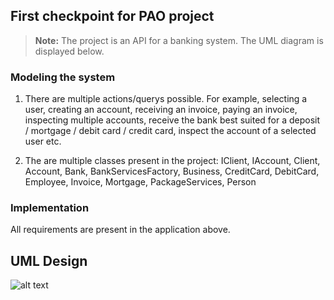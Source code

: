 ## First checkpoint for PAO project

> **Note:**  The project is an API for a banking system. The UML diagram is displayed below.

### Modeling the system
1) There are multiple actions/querys possible. For example, selecting a user, creating an account, receiving an invoice, paying an invoice, inspecting multiple accounts, receive the bank best suited for a deposit / mortgage / debit card / credit card, inspect the account of a selected user etc.

2) The are multiple classes present in the project: IClient, IAccount, Client, Account, Bank, BankServicesFactory, Business, CreditCard, DebitCard, Employee, Invoice, Mortgage, PackageServices, Person

### Implementation
All requirements are present in the application above.

## UML Design
![alt text](https://github.com/andrei828/PAO/blob/master/Project/UML_PAO.png)